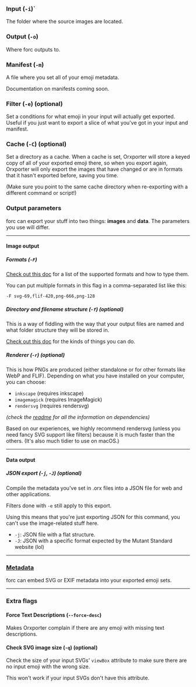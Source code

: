 
### Input (`-i`)`

The folder where the source images are located.

### Output (`-o`)

Where forc outputs to.

### Manifest (`-m`)

A file where you set all of your emoji metadata.

Documentation on manifests coming soon.


### Filter (`-e`) (optional)

Set a conditions for what emoji in your input will actually get exported. Useful if you just want to export a slice of what you've got in your input and manifest.



### Cache (`-C`) (optional)

Set a directory as a cache. When a cache is set, Orxporter will store a keyed copy of all of your exported emoji there, so when you export again, Orxporter will only export the images that have changed or are in formats that it hasn't exported before, saving you time.

(Make sure you point to the same cache directory when re-exporting with a different command or script!)


### Output parameters

forc can export your stuff into two things: **images** and **data**. The parameters you use will differ.

----

#### Image output

##### Formats (`-F`)

[Check out this doc](image_formats.md) for a list of the supported formats and how to type them.

You can put multiple formats in this flag in a comma-separated list like this:

````
-F svg-69,flif-420,png-666,png-128
````

##### Directory and filename structure (`-f`) (optional)

This is a way of fiddling with the way that your output files are named and what folder structure they will be stored in.

[Check out this doc](file_structure.md) for the kinds of things you can do.


##### Renderer (`-r`) (optional)

This is how PNGs are produced (either standalone or for other formats like WebP and FLIF).
Depending on what you have installed on your computer, you can choose:

- `inkscape` (requires inkscape)
- `imagemagick` (requires ImageMagick)
- `rendersvg` (requires rendersvg)

*(check the [readme](../../readme.md) for all the information on dependencies)*

Based on our experiences, we highly recommend rendersvg (unless you need fancy SVG support like filters) because it is much faster than the others. (It's also much tidier to use on macOS.)



-----

#### Data output

##### JSON export (`-j`, `-J`) (optional)

Compile the metadata you've set in .orx files into a JSON file for web and other applications.

Filters done with `-e` still apply to this export.

Using this means that you're just exporting JSON for this command, you can't use the image-related stuff here.

- `-j`: JSON file with a flat structure.
- `-J`: JSON with a specific format expected by the Mutant Standard website (lol)

----

### [Metadata](metadata.md)

forc can embed SVG or EXIF metadata into your exported emoji sets.

---

### Extra flags

#### Force Text Descriptions (`--force-desc`)

Makes Orxporter complain if there are any emoji with missing text descriptions.


#### Check SVG image size (`-q`) (optional)

Check the size of your input SVGs' `viewBox` attribute to make sure there are no input emoji with the wrong size.

This won't work if your input SVGs don't have this attribute.
